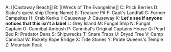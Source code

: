 A: [[Castaway Beach]]
B: [[Wreck of The Evangeline]]
C: Prick Berries
D: Siaku's quest ship (Temp Name)
E: Treasure Pit
F: Capt's Landfall
G: Former Campsites
H: Crab Kenku
I: Causeway
J: Causeway
K: **Let's see if anyone notices that this isn't a label**
L: Grey Island
M: Fungal Ship
N: Fungal Captain
O: Cannibal Ambush
P: Cannibal's Original Captains House
Q: Pearl Bed
R: Predator Dens
S: Shipwrecks
T: Snare Traps
U: Dryad Tree
V: Camp Cannibal
W: Rickety Rope Bridge
X: Tide Stones
Y: Pirate Queens's Temple
Z: Mountain Peak
